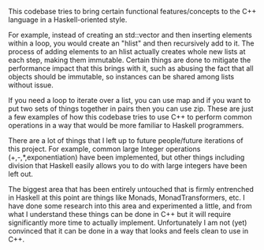 This codebase tries to bring certain functional features/concepts to the C++ language in a Haskell-oriented style.

For example, instead of creating an std::vector and then inserting elements within a loop, you would create an "hlist"
and then recursively add to it. The process of adding elements to an hlist actually creates whole new lists at each step,
making them immutable. Certain things are done to mitigate the performance impact that this brings with it, such as abusing
the fact that all objects should be immutable, so instances can be shared among lists without issue.

If you need a loop to iterate over a list, you can use map and if you want to put two sets of things together in pairs then
you can use zip. These are just a few examples of how this codebase tries to use C++ to perform common operations in a way
that would be more familiar to Haskell programmers.

There are a lot of things that I left up to future people/future iterations of this project. For example, common large
Integer operations (+,-,*,exponentiation) have been implemented, but other things including division that Haskell easily
allows you to do with large integers have been left out.

The biggest area that has been entirely untouched that is firmly entrenched in Haskell at this point are things like
Monads, MonadTransformers, etc. I have done some research into this area and experimented a little, and from what I understand
these things can be done in C++ but it will require significantly more time to actually implement. Unfortunately I am not
(yet) convinced that it can be done in a way that looks and feels clean to use in C++.
